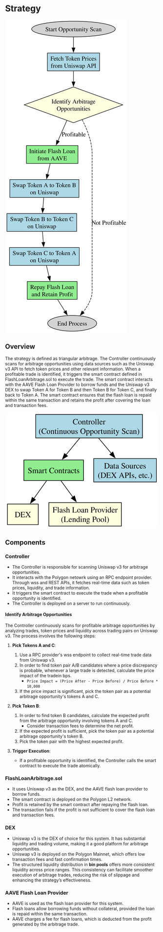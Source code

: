 # Strategy

![Strategy Overview Diagram](diagrams/strategy_overview.digraph.svg)

## Overview

The strategy is defined as triangular arbitrage. The Controller continuously scans for arbitrage opportunities using
data sources such as the Uniswap v3 API to fetch token prices and other relevant information. When a profitable trade is
identified, it triggers the smart contract defined in FlashLoanArbitrage.sol to execute the trade. The smart contract
interacts with the AAVE Flash Loan Provider to borrow funds and the Uniswap v3 DEX to swap Token A for Token B and then
Token B for Token C, and finally back to Token A. The smart contract ensures that the flash loan is repaid within the
same transaction and retains the profit after covering the loan and transaction fees.

![System Overview Diagram](diagrams/system_overview.digraph.svg)

## Components

### Controller

* The Controller is responsible for scanning Uniswap v3 for arbitrage opportunities.
* It interacts with the Polygon netowrk using an RPC endpoint provider. Through wss and REST APIs, it fetches real-time
  data such as token prices, liquidity, and trade information.
* It triggers the smart contract to execute the trade when a profitable opportunity is identified.
* The Controller is deployed on a server to run continuously.

#### Identify Arbitrage Opportunities

The Controller continuously scans for profitable arbitrage opportunities by analyzing trades, token prices and liquidity
across trading pairs on Uniswap v3. The process involves the following steps:

1. **Pick Tokens A and C**:
    1. Use a RPC provider's wss endpoint to collect real-time trade data from Uniswap v3.
    1. In order to find token pair A/B candidates where a price discrepancy is probable, whenever a large trade is
       detected, calculate the price impact of the tradein bps.
        * `Price Impact = (Price After - Price Before) / Price Before * 10,000`
    1. If the price impact is significant, pick the token pair as a potential arbitrage opportunity's tokens A and C.

1. **Pick Token B**:
    1. In order to find token B candidates, calculate the expected profit from the arbitrage opportunity involving
       tokens A and C.
        * Consider transaction fees to determine the net profit.
    2. If the expected profit is sufficient, pick the token pair as a potential arbitrage opportunity's token B.
    3. Pick the token pair with the highest expected profit.

1. **Trigger Execution**:
    * If a profitable opportunity is identified, the Controller calls the smart contract to execute the trade
      atomically.

### FlashLoanArbitrage.sol

* It uses Uniswap v3 as the DEX, and the AAVE flash loan provider to borrow funds.
* The smart contract is deployed on the Polygon L2 network.
* Profit is retained by the smart contract after repaying the flash loan.
* The transaction fails if the profit is not sufficient to cover the flash loan and transaction fees.

### DEX

* Uniswap v3 is the DEX of choice for this system. It has substantial liquidity and trading volume, making it a good
  platform for arbitrage opportunities.
* Uniswap v3 is deployed on the Polygon Mainnet, which offers low transaction fees and fast confirmation times.
* The structured liquidity distribution in **bin pools** offers more consistent liquidity across price ranges. This
  consistency can facilitate smoother execution of arbitrage trades, reducing the risk of slippage and enhancing the
  strategy’s effectiveness.

### AAVE Flash Loan Provider

* AAVE is used as the flash loan provider for this system.
* Flash loans allow borrowing funds without collateral, provided the loan is repaid within the same transaction.
* AAVE charges a fee for flash loans, which is deducted from the profit generated by the arbitrage trade.
